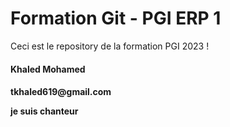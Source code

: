 <h1>Formation Git - PGI ERP 1</h1>
<p>Ceci est le repository de la formation PGI 2023 !</p>

<div>
<h4>
<scan>Khaled<scan> <scan>Mohamed<scan>
<h4>
<p>tkhaled619@gmail.com</p>
<p> je suis chanteur</p>

</div>